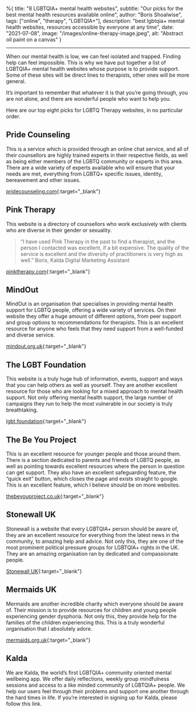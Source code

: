 %{
title: "8 LGBTQIA+ mental health websites",
subtitle: "Our picks for the best mental health resources available online",
author: "Boris Shoalwise",
tags: ["online", "therapy", "LGBTQIA+"],
description: "best lgbtqia+ mental health websites, resources accessible by everyone at any time",
date: "2021-07-08",
image: "/images/online-therapy-image.jpeg",
alt: "Abstract oil paint on a canvas"
}

---

When our mental health is low, we can feel isolated and trapped. Finding help can feel impossible. This is why we have put together a list of LGBTQIA+ mental health websites whose purpose is to provide support. Some of these sites will be direct lines to therapists, other ones will be more general. 

It’s important to remember that whatever it is that you’re going through, you are not alone, and there are wonderful people who want to help you. 

Here are our top eight picks for LGBTQ Therapy websites, in no particular order. 

## Pride Counseling
This is a service which is provided through an online chat service, and all of their counsellors are highly trained experts in their respective fields, as well as being either members of the LGBTQ community or experts in this area. 
There are a wide variety of experts available who will ensure that your needs are met, everything from LGBTQ+ specific issues, identity, bereavement and other issues.

[pridecounseling.com](https://www.pridecounseling.com/){:target="_blank"}

## Pink Therapy
This website is a directory of counsellors who work exclusively with clients who are diverse in their gender or sexuality. 
> “I have used Pink Therapy in the past to find a therapist, and the person I contacted was excellent, if a bit expensive. The quality of the service is excellent and the diversity of practitioners is very high as well.” 
Boris, Kalda Digital Marketing Assistant

[pinktherapy.com](https://www.pinktherapy.com/){:target="_blank"}

## MindOut
MindOut is an organisation that specialises in providing mental health support for LGBTQ people, offering a wide variety of services. On their website they offer a huge amount of different options, from peer support and group options to recommendations for therapists. This is an excellent resource for anyone who feels that they need support from a well-funded and diverse service. 

[mindout.org.uk](https://mindout.org.uk/){:target="_blank"}

## The LGBT Foundation
This website is a truly huge hub of information, events, support and ways that you can help others as well as yourself. They are another excellent resource for those who are looking for a mixed approach to mental health support. Not only offering mental health support, the large number of campaigns they run to help the most vulnerable in our society is truly breathtaking. 

[lgbt.foundation](https://lgbt.foundation/?__cf_chl_jschl_tk__=288ecdab3b68d803072e96ed94cba029c2fdfe9c-1625738430-0-AadP54kt8Wn_2fN2Otz6xdqHWf6g6ZpbeyKuHt4V4jZc5eoyh_IFogkTHXDWy01fEALphi3xNOj8QTyD0htmXfieHjk7Akt1RP4hSnWjqWurn6sjX68_ThAMH54KHu1MMox32p3VI-MXv2noDDzHPgb1UF4xArKoB3sKtrCDrFyG98oNOBRw6ljVGBnIJj4sN_hVCwaAIMcDcAjabwEWjnlRZtkcEMNddqbtsGZ3YDijloPgYVEdiOu_2AJM9BOcN3MxxXs6kt2viRuY92FXbafEbNHOrxhr2rLyN_ECUo7ndtzpOVKyLUL3xk-fLJURBo7zoZA3uSGjZui0jZEnjlFdwB-MPTJcgs9sd0m9YvV_05-8ENcIev9tiDE_ojrbQdX4ut8Mpq2MpjvYAvsDVHM){:target="_blank"}

## The Be You Project
This is an excellent resource for younger people and those around them. There is a section dedicated to parents and friends of LGBTQ people, as well as pointing towards excellent resources where the person in question can get support. They also have an excellent safeguarding feature, the “quick exit” button, which closes the page and exists straight to google. This is an excellent feature, which I believe should be on more websites. 

[thebeyouproject.co.uk](https://thebeyouproject.co.uk/){:target="_blank"}

## Stonewall UK
Stonewall is a website that every LGBTQIA+ person should be aware of, they are an excellent resource for everything from the latest news in the community, to amazing help and advice. Not only this, they are one of the most prominent political pressure groups for LGBTQIA+ rights in the UK. They are an amazing organisation ran by dedicated and compassionate people. 

[Stonewall UK](https://www.stonewall.org.uk/){:target="_blank"}

## Mermaids UK
Mermaids are another incredible charity which everyone should be aware of. Their mission is to provide resources for children and young people experiencing gender dysphoria. Not only this, they provide help for the families of the children experiencing this. This is a truly wonderful organisation that I absolutely adore. 

[mermaids.org.uk](https://mermaidsuk.org.uk/?__cf_chl_jschl_tk__=709e90d8c82604470f55935b11fa047144da84a6-1625738500-0-AWdz0zc1KVVXVrEL2LSP3S-4e2e3vHItT_DYsvo5dlZev9jAkdtyDRVnOMhjubSrtAh4Dg39LsnCxdLgUPZFEMuc3c4wWmng1q4AIdoAxRefpBFNbQTow3gVhvTtp7IkSJwoTyqp042zBqERJvmj5-If5wguP15oLhRbeBy2M61frsvXGyK82HWIlsO2NaNmj7rsPomceq5Wm-D7XOB6am_ji2CeD42Zr4h0I0eNdxNyOxdKGk4OIkOaJPiTamlSda_7SQHX7B6IGreCiacscF3Z8y0AcBMuh3yBctWMBdZULmpo85fGANm3XzNrrqfvUJZJEV4S0pxLOELZyeGsel96cfPKZNXNKGLOQwTk-LzMvPrgQ8oc5WjDC8XAY5P_9ZDBOdpUMxoSJTNlqmi4B8M){:target="_blank"}

## Kalda
We are Kalda, the world’s first LGBTQIA+ community oriented mental wellbeing app. We offer daily reflections, weekly group mindfulness sessions and access to a like minded community of LGBTQIA+ people. We help our users feel through their problems and support one another through the hard times in life. 
If you’re interested in signing up for Kalda, please follow this link. 

